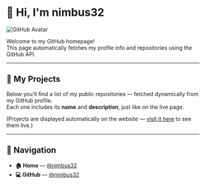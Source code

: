 # 👋 Hi, I'm nimbus32

![GitHub Avatar](https://github.com/nimbus32.png?size=512)

Welcome to my GitHub homepage!  
This page automatically fetches my profile info and repositories using the GitHub API.

---

## 🧩 My Projects

Below you'll find a list of my public repositories — fetched dynamically from my GitHub profile.  
Each one includes its **name** and **description**, just like on the live page.

(Projects are displayed automatically on the website — [visit it here](https://nimbus32.github.io) to see them live.)

---

## 🔗 Navigation

- **🏠 Home** — [@nimbus32](https://nimbus32.github.io)
- **💻 GitHub** — [@nimbus32](https://github.com/nimbus32)
